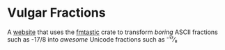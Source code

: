 # Vulgar Fractions
A [website] that uses the [fmtastic] crate to transform *boring* ASCII fractions
such as -17/8 into *awesome* Unicode fractions such as ⁻¹⁷⁄₈


[website]: https://frac.rubys.ninja
[fmtastic]: https://crates.io/crates/fmtastic
